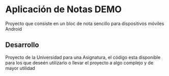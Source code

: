 #  Aplicación de Notas DEMO

Proyecto que consiste en un bloc de nota sencillo para dispositivos móviles Android

## Desarrollo
Proyecto de la Universidad para una Asignatura, el código esta disponible para los que deseén utilizarlo o llevar el proyecto a algo complejo y de mayor utilidad
